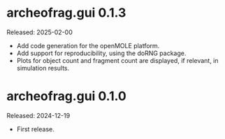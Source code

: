 # archeofrag.gui 0.1.3
Released: 2025-02-00

* Add code generation for the openMOLE platform.
* Add support for reproducibility, using the doRNG package.
* Plots for object count and fragment count are displayed, if relevant, in simulation results.

# archeofrag.gui 0.1.0
Released: 2024-12-19

* First release.

